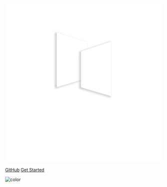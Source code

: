 ![logo](images/logo.png)

[GitHub](https://github.com/docsifyjs/docsify/)
[Get Started](#docsify)

![color](#000000)